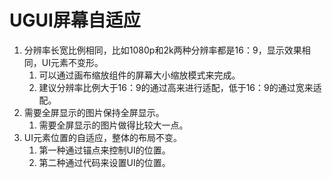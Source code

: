 # UGUI屏幕自适应

1. 分辨率长宽比例相同，比如1080p和2k两种分辨率都是16：9，显示效果相同，UI元素不变形。
   1. 可以通过画布缩放组件的屏幕大小缩放模式来完成。
   2. 建议分辨率比例大于16：9的通过高来进行适配，低于16：9的通过宽来适配。
2. 需要全屏显示的图片保持全屏显示。
   1. 需要全屏显示的图片做得比较大一点。
3. UI元素位置的自适应，整体的布局不变。
   1. 第一种通过锚点来控制UI的位置。
   2. 第二种通过代码来设置UI的位置。

